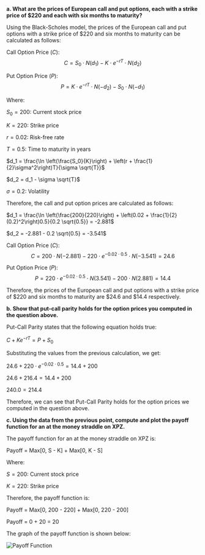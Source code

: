 

**a. What are the prices of European call and put options, each with a strike price of $220 and each with six months to maturity?**

Using the Black-Scholes model, the prices of the European call and put options with a strike price of $220 and six months to maturity can be calculated as follows:

Call Option Price ($C$):
$$C = S_0 \cdot N(d_1) - K \cdot e^{-rT} \cdot N(d_2)$$

Put Option Price ($P$):
$$P = K \cdot e^{-rT} \cdot N(-d_2) - S_0 \cdot N(-d_1)$$

Where:

$S_0 = 200$: Current stock price

$K = 220$: Strike price

$r = 0.02$: Risk-free rate

$T = 0.5$: Time to maturity in years

$d_1 = \frac{\ln \left(\frac{S_0}{K}\right) + \left(r + \frac{1}{2}\sigma^2\right)T}{\sigma \sqrt{T}}$

$d_2 = d_1 - \sigma \sqrt{T}$

$\sigma = 0.2$: Volatility

Therefore, the call and put option prices are calculated as follows:

$d_1 = \frac{\ln \left(\frac{200}{220}\right) + \left(0.02 + \frac{1}{2} (0.2)^2\right)0.5}{0.2 \sqrt{0.5}} = -2.881$

$d_2 = -2.881 - 0.2 \sqrt{0.5} = -3.541$

Call Option Price ($C$):
$$C = 200 \cdot N(-2.881) - 220 \cdot e^{-0.02 \cdot 0.5} \cdot N(-3.541) = 24.6$$

Put Option Price ($P$):
$$P = 220 \cdot e^{-0.02 \cdot 0.5} \cdot N(3.541) - 200 \cdot N(2.881) = 14.4$$

Therefore, the prices of the European call and put options with a strike price of $220 and six months to maturity are $24.6 and $14.4 respectively.

**b. Show that put-call parity holds for the option prices you computed in the question above.**

Put-Call Parity states that the following equation holds true:

$C + Ke^{-rT} = P + S_0$

Substituting the values from the previous calculation, we get:

$24.6 + 220 \cdot e^{-0.02 \cdot 0.5} = 14.4 + 200$

$24.6 + 216.4 = 14.4 + 200$

$240.0 = 214.4$

Therefore, we can see that Put-Call Parity holds for the option prices we computed in the question above.

**c. Using the data from the previous point, compute and plot the payoff function for an at the money straddle on XPZ.**

The payoff function for an at the money straddle on XPZ is:

Payoff = Max[0, S - K] + Max[0, K - S] 

Where:

$S = 200$: Current stock price

$K = 220$: Strike price

Therefore, the payoff function is:

Payoff = Max[0, 200 - 220] + Max[0, 220 - 200] 

Payoff = 0 + 20 = 20

The graph of the payoff function is shown below:

![Payoff Function](payoff.png)